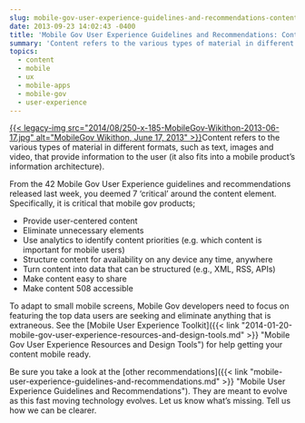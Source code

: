 ```yaml
---
slug: mobile-gov-user-experience-guidelines-and-recommendations-content
date: 2013-09-23 14:02:43 -0400
title: 'Mobile Gov User Experience Guidelines and Recommendations: Content'
summary: 'Content refers to the various types of material in different formats, such as text, images and video, that provide information to the user (it also fits into a mobile product&#8217;s information architecture). From the 42 Mobile Gov User Experience guidelines and recommendations released last week, you deemed'
topics:
  - content
  - mobile
  - ux
  - mobile-apps
  - mobile-gov
  - user-experience
---
```


[{{< legacy-img src="2014/08/250-x-185-MobileGov-Wikithon-2013-06-17.jpg" alt="MobileGov Wikithon, June 17, 2013" >}}](https://s3.amazonaws.com/digitalgov/_legacy-img/2013/09/MobileGovWikithon2013-06-17.png)Content refers to the various types of material in different formats, such as text, images and video, that provide information to the user (it also fits into a mobile product&#8217;s information architecture).

From the 42 Mobile Gov User Experience guidelines and recommendations released last week, you deemed 7 &#8216;critical’ around the content element. Specifically, it is critical that mobile gov products;

  * Provide user-centered content
  * Eliminate unnecessary elements
  * Use analytics to identify content priorities (e.g. which content is important for mobile users)
  * Structure content for availability on any device any time, anywhere
  * Turn content into data that can be structured (e.g., XML, RSS, APIs)
  * Make content easy to share
  * Make content 508 accessible

To adapt to small mobile screens, Mobile Gov developers need to focus on featuring the top data users are seeking and eliminate anything that is extraneous. See the [Mobile User Experience Toolkit]({{< link "2014-01-20-mobile-gov-user-experience-resources-and-design-tools.md" >}} "Mobile Gov User Experience Resources and Design Tools") for help getting your content mobile ready.

Be sure you take a look at the [other recommendations]({{< link "mobile-user-experience-guidelines-and-recommendations.md" >}} "Mobile User Experience Guidelines and Recommendations"). They are meant to evolve as this fast moving technology evolves. Let us know what’s missing. Tell us how we can be clearer.